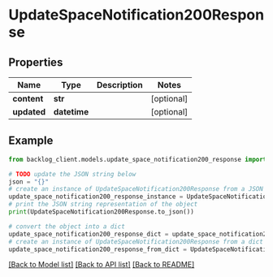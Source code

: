 # UpdateSpaceNotification200Response


## Properties

Name | Type | Description | Notes
------------ | ------------- | ------------- | -------------
**content** | **str** |  | [optional] 
**updated** | **datetime** |  | [optional] 

## Example

```python
from backlog_client.models.update_space_notification200_response import UpdateSpaceNotification200Response

# TODO update the JSON string below
json = "{}"
# create an instance of UpdateSpaceNotification200Response from a JSON string
update_space_notification200_response_instance = UpdateSpaceNotification200Response.from_json(json)
# print the JSON string representation of the object
print(UpdateSpaceNotification200Response.to_json())

# convert the object into a dict
update_space_notification200_response_dict = update_space_notification200_response_instance.to_dict()
# create an instance of UpdateSpaceNotification200Response from a dict
update_space_notification200_response_from_dict = UpdateSpaceNotification200Response.from_dict(update_space_notification200_response_dict)
```
[[Back to Model list]](../README.md#documentation-for-models) [[Back to API list]](../README.md#documentation-for-api-endpoints) [[Back to README]](../README.md)


